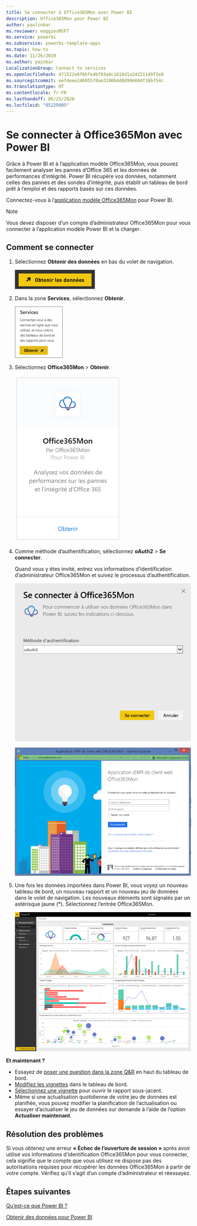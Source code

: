 ```yaml
---
title: Se connecter à Office365Mon avec Power BI
description: Office365Mon pour Power BI
author: paulinbar
ms.reviewer: maggiesMSFT
ms.service: powerbi
ms.subservice: powerbi-template-apps
ms.topic: how-to
ms.date: 11/26/2019
ms.author: painbar
LocalizationGroup: Connect to services
ms.openlocfilehash: 471522e0f66fe4bf03a8c1616d1a24221149f2e0
ms.sourcegitcommit: eef4eee24695570ae3186b4d8d99660df16bf54c
ms.translationtype: HT
ms.contentlocale: fr-FR
ms.lasthandoff: 06/23/2020
ms.locfileid: "85229905"
---
```

# <a name="connect-to-office365mon-with-power-bi"></a>Se connecter à Office365Mon avec Power BI
Grâce à Power BI et à l’application modèle Office365Mon, vous pouvez facilement analyser les pannes d’Office 365 et les données de performances d’intégrité. Power BI récupère vos données, notamment celles des pannes et des sondes d’intégrité, puis établit un tableau de bord prêt à l’emploi et des rapports basés sur ces données.

Connectez-vous à l’[application modèle Office365Mon](https://msit.powerbi.com/groups/me/getapps/services/office365mon.office365mon_powerbi_v3) pour Power BI.

>[!NOTE]
>Vous devez disposer d’un compte d’administrateur Office365Mon pour vous connecter à l’application modèle Power BI et la charger.

## <a name="how-to-connect"></a>Comment se connecter
1. Sélectionnez **Obtenir des données** en bas du volet de navigation.
   
   ![](media/service-connect-to-office365mon/pbi_getdata.png)
2. Dans la zone **Services**, sélectionnez **Obtenir**.
   
   ![](media/service-connect-to-office365mon/pbi_getservices.png) 
3. Sélectionnez **Office365Mon** \> **Obtenir**.
   
   ![](media/service-connect-to-office365mon/o365mon.png)
4. Comme méthode d’authentification, sélectionnez **oAuth2** \> **Se connecter**.
   
   Quand vous y êtes invité, entrez vos informations d’identification d’administrateur Office365Mon et suivez le processus d’authentification.
   
   ![](media/service-connect-to-office365mon/creds.png)
   
   ![](media/service-connect-to-office365mon/creds2.png)
5. Une fois les données importées dans Power BI, vous voyez un nouveau tableau de bord, un nouveau rapport et un nouveau jeu de données dans le volet de navigation. Les nouveaux éléments sont signalés par un astérisque jaune (\*). Sélectionnez l’entrée Office365Mon.
   
   ![](media/service-connect-to-office365mon/dashboard4.png)

**Et maintenant ?**

* Essayez de [poser une question dans la zone Q&R](../consumer/end-user-q-and-a.md) en haut du tableau de bord.
* [Modifiez les vignettes](../create-reports/service-dashboard-edit-tile.md) dans le tableau de bord.
* [Sélectionnez une vignette](../consumer/end-user-tiles.md) pour ouvrir le rapport sous-jacent.
* Même si une actualisation quotidienne de votre jeu de données est planifiée, vous pouvez modifier la planification de l’actualisation ou essayer d’actualiser le jeu de données sur demande à l’aide de l’option **Actualiser maintenant**.

## <a name="troubleshooting"></a>Résolution des problèmes
Si vous obtenez une erreur **« Échec de l’ouverture de session »** après avoir utilisé vos informations d’identification Office365Mon pour vous connecter, cela signifie que le compte que vous utilisez ne dispose pas des autorisations requises pour récupérer les données Office365Mon à partir de votre compte. Vérifiez qu’il s’agit d’un compte d’administrateur et réessayez.

## <a name="next-steps"></a>Étapes suivantes
[Qu’est-ce que Power BI ?](../fundamentals/power-bi-overview.md)

[Obtenir des données pour Power BI](service-get-data.md)
